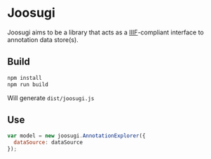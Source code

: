 # Joosugi

Joosugi aims to be a library that acts as a [IIIF](http://iiif.io)-compliant interface to annotation data store(s).

## Build
```bash
npm install
npm run build
```
Will generate `dist/joosugi.js`

## Use

```javascript
var model = new joosugi.AnnotationExplorer({
  dataSource: dataSource
});
```
